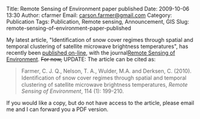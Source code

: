 Title: Remote Sensing of Environment paper published
Date: 2009-10-06 13:30
Author: cfarmer
Email: carson.farmer@gmail.com
Category: Publication
Tags: Publication, Remote sensing, Announcement, GIS
Slug: remote-sensing-of-environment-paper-published

My latest article, "Identification of snow cover regimes through spatial
and temporal clustering of satellite microwave brightness temperatures",
has recently been [published on-line][], with the journal[Remote Sensing
of Environment][]. <strike>For now,</strike>
UPDATE: The article can be cited as:

> Farmer, C. J. Q., Nelson, T. A., Wulder, M.A. and Derksen, C. (2010).
> Identiﬁcation of snow cover regimes through spatial and temporal
> clustering of satellite microwave brightness temperatures, *Remote
> Sensing of Environment*, 114 (1): 199-210.

If you would like a copy, but do not have access to the article, please
email me and I can forward you a PDF version.

[published on-line]: http://dx.doi.org/10.1016/j.rse.2009.09.002
[Remote Sensing of Environment]: http://www.sciencedirect.com/science/journal/00344257
